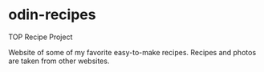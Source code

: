# odin-recipes
TOP Recipe Project

Website of some of my favorite easy-to-make recipes. Recipes and photos are taken from other websites. 